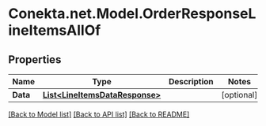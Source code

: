 # Conekta.net.Model.OrderResponseLineItemsAllOf

## Properties

Name | Type | Description | Notes
------------ | ------------- | ------------- | -------------
**Data** | [**List&lt;LineItemsDataResponse&gt;**](LineItemsDataResponse.md) |  | [optional] 

[[Back to Model list]](../README.md#documentation-for-models) [[Back to API list]](../README.md#documentation-for-api-endpoints) [[Back to README]](../README.md)

